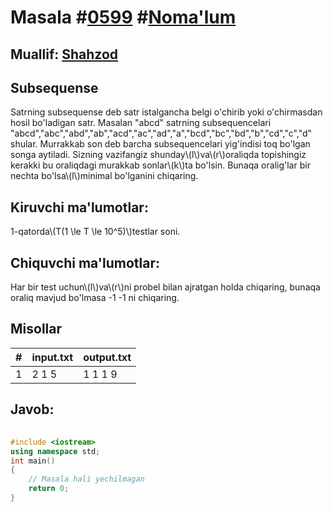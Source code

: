 
<h1>Masala #<a href="https://robocontest.uz/tasks/0599">0599</a> #<a href="https://robocontest.uz/tasks?category=1">Noma'lum</a></h1>
<h2> Muallif: <a href="https://robocontest.uz/profile/shahzod1207">Shahzod</a></h2>
<h2>Subsequense</h2>
<p>Satrning subsequense deb satr istalgancha belgi o'chirib yoki o'chirmasdan hosil bo'ladigan satr. Masalan "abcd" satrning subsequencelari "abcd","abc","abd","ab","acd","ac","ad","a","bcd","bc","bd","b","cd","c","d" shular.
Murrakkab son deb barcha subsequencelari yig'indisi toq bo'lgan songa aytiladi.
Sizning vazifangiz shunday\(l\)va\(r\)oraliqda topishingiz kerakki bu oraliqdagi murakkab sonlar\(k\)ta bo'lsin. Bunaqa oralig'lar bir nechta bo'lsa\(l\)minimal bo'lganini chiqaring.</p>
<h2>Kiruvchi ma'lumotlar:</h2>
<p>1-qatorda\(T(1 \le T \le 10^5)\)testlar soni.</p>
<h2>Chiquvchi ma'lumotlar:</h2>
<p>Har bir test uchun\(l\)va\(r\)ni probel bilan ajratgan holda chiqaring, bunaqa oraliq mavjud bo'lmasa -1 -1 ni chiqaring.</p>
<h2>Misollar</h2>
<table>
    <thead>
        <tr>
            <th>#</th>
            <th>input.txt</th>
            <th>output.txt</th>
        </tr>
    </thead>
    <tbody>
            <tr>
                <td>1</td>
                <td>2
1
5</td>
                <td>1 1
1 9</td>
            </tr>
    </tbody>
    </table>
    
<h2>Javob:</h2>

######
```cpp
#include <iostream>
using namespace std;
int main()
{
    // Masala hali yechilmagan
    return 0;
}
```
